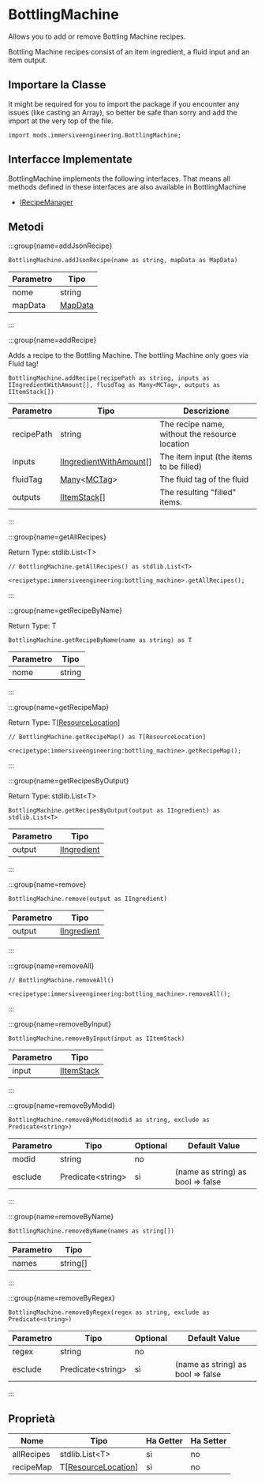 # BottlingMachine

Allows you to add or remove Bottling Machine recipes.

 Bottling Machine recipes consist of an item ingredient, a fluid input and an item output.

## Importare la Classe

It might be required for you to import the package if you encounter any issues (like casting an Array), so better be safe than sorry and add the import at the very top of the file.
```zenscript
import mods.immersiveengineering.BottlingMachine;
```


## Interfacce Implementate
BottlingMachine implements the following interfaces. That means all methods defined in these interfaces are also available in BottlingMachine

- [IRecipeManager](/vanilla/api/recipe/manager/IRecipeManager)

## Metodi

:::group{name=addJsonRecipe}

```zenscript
BottlingMachine.addJsonRecipe(name as string, mapData as MapData)
```

| Parametro | Tipo                                 |
| --------- | ------------------------------------ |
| nome      | string                               |
| mapData   | [MapData](/vanilla/api/data/MapData) |


:::

:::group{name=addRecipe}

Adds a recipe to the Bottling Machine. The bottling Machine only goes via Fluid tag!

```zenscript
BottlingMachine.addRecipe(recipePath as string, inputs as IIngredientWithAmount[], fluidTag as Many<MCTag>, outputs as IItemStack[])
```

| Parametro  | Tipo                                                                              | Descrizione                                    |
| ---------- | --------------------------------------------------------------------------------- | ---------------------------------------------- |
| recipePath | string                                                                            | The recipe name, without the resource location |
| inputs     | [IIngredientWithAmount](/vanilla/api/ingredient/IIngredientWithAmount)[]          | The item input (the items to be filled)        |
| fluidTag   | [Many](/vanilla/api/util/Many)&lt;[MCTag](/vanilla/api/tag/MCTag)&gt; | The fluid tag of the fluid                     |
| outputs    | [IItemStack](/vanilla/api/item/IItemStack)[]                                      | The resulting "filled" items.                  |


:::

:::group{name=getAllRecipes}

Return Type: stdlib.List&lt;T&gt;

```zenscript
// BottlingMachine.getAllRecipes() as stdlib.List<T>

<recipetype:immersiveengineering:bottling_machine>.getAllRecipes();
```

:::

:::group{name=getRecipeByName}

Return Type: T

```zenscript
BottlingMachine.getRecipeByName(name as string) as T
```

| Parametro | Tipo   |
| --------- | ------ |
| nome      | string |


:::

:::group{name=getRecipeMap}

Return Type: T[[ResourceLocation](/vanilla/api/resource/ResourceLocation)]

```zenscript
// BottlingMachine.getRecipeMap() as T[ResourceLocation]

<recipetype:immersiveengineering:bottling_machine>.getRecipeMap();
```

:::

:::group{name=getRecipesByOutput}

Return Type: stdlib.List&lt;T&gt;

```zenscript
BottlingMachine.getRecipesByOutput(output as IIngredient) as stdlib.List<T>
```

| Parametro | Tipo                                               |
| --------- | -------------------------------------------------- |
| output    | [IIngredient](/vanilla/api/ingredient/IIngredient) |


:::

:::group{name=remove}

```zenscript
BottlingMachine.remove(output as IIngredient)
```

| Parametro | Tipo                                               |
| --------- | -------------------------------------------------- |
| output    | [IIngredient](/vanilla/api/ingredient/IIngredient) |


:::

:::group{name=removeAll}

```zenscript
// BottlingMachine.removeAll()

<recipetype:immersiveengineering:bottling_machine>.removeAll();
```

:::

:::group{name=removeByInput}

```zenscript
BottlingMachine.removeByInput(input as IItemStack)
```

| Parametro | Tipo                                       |
| --------- | ------------------------------------------ |
| input     | [IItemStack](/vanilla/api/item/IItemStack) |


:::

:::group{name=removeByModid}

```zenscript
BottlingMachine.removeByModid(modid as string, exclude as Predicate<string>)
```

| Parametro | Tipo                                | Optional | Default Value                     |
| --------- | ----------------------------------- | -------- | --------------------------------- |
| modid     | string                              | no       |                                   |
| esclude   | Predicate&lt;string&gt; | sì       | (name as string) as bool => false |


:::

:::group{name=removeByName}

```zenscript
BottlingMachine.removeByName(names as string[])
```

| Parametro | Tipo     |
| --------- | -------- |
| names     | string[] |


:::

:::group{name=removeByRegex}

```zenscript
BottlingMachine.removeByRegex(regex as string, exclude as Predicate<string>)
```

| Parametro | Tipo                                | Optional | Default Value                     |
| --------- | ----------------------------------- | -------- | --------------------------------- |
| regex     | string                              | no       |                                   |
| esclude   | Predicate&lt;string&gt; | sì       | (name as string) as bool => false |


:::


## Proprietà

| Nome       | Tipo                                                          | Ha Getter | Ha Setter |
| ---------- | ------------------------------------------------------------- | --------- | --------- |
| allRecipes | stdlib.List&lt;T&gt;                              | sì        | no        |
| recipeMap  | T[[ResourceLocation](/vanilla/api/resource/ResourceLocation)] | sì        | no        |

